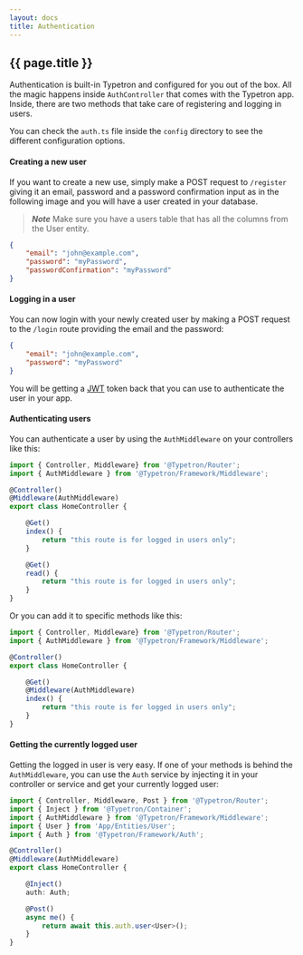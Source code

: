 ```yaml
---
layout: docs
title: Authentication
---
```


## {{ page.title }}

Authentication is built-in Typetron and configured for you out of the box. All the magic happens inside 
`AuthController` that comes with the Typetron app. Inside, there are two methods that take care of registering
and logging in users.

You can check the `auth.ts` file inside the `config` directory to see the different configuration options.


#### Creating a new user
If you want to create a new use, simply make a POST request to `/register` giving it an email, password and a
password confirmation input as in the following image and you will have a user created in your database. 
> **_Note_** Make sure you have a users table that has all the columns from the User entity.
 
```json
{
	"email": "john@example.com",
	"password": "myPassword",
	"passwordConfirmation": "myPassword"
}
```
 
#### Logging in a user
You can now login with your newly created user by making a POST request to the `/login` route providing the
email and the password:
```json
{
	"email": "john@example.com",
	"password": "myPassword"
}
```

You will be getting a [JWT](https://jwt.io/) token back that you can use to authenticate the user in your app.
 
#### Authenticating users
You can authenticate a user by using the `AuthMiddleware` on your controllers like this:

```ts
import { Controller, Middleware} from '@Typetron/Router';
import { AuthMiddleware } from '@Typetron/Framework/Middleware';

@Controller()
@Middleware(AuthMiddleware)
export class HomeController {

    @Get()
    index() {
        return "this route is for logged in users only";
    }

    @Get()
    read() {
        return "this route is for logged in users only";
    }
}
```

Or you can add it to specific methods like this:
 
```ts
import { Controller, Middleware} from '@Typetron/Router';
import { AuthMiddleware } from '@Typetron/Framework/Middleware';

@Controller()
export class HomeController {

    @Get()
    @Middleware(AuthMiddleware)
    index() {
        return "this route is for logged in users only";
    }
}
```

#### Getting the currently logged user 
Getting the logged in user is very easy. If one of your methods is behind the `AuthMiddleware`, you can use the
`Auth` service by injecting it in your controller or service and get your currently logged user:
```ts
import { Controller, Middleware, Post } from '@Typetron/Router';
import { Inject } from '@Typetron/Container';
import { AuthMiddleware } from '@Typetron/Framework/Middleware';
import { User } from 'App/Entities/User';
import { Auth } from '@Typetron/Framework/Auth';

@Controller()
@Middleware(AuthMiddleware)
export class HomeController {

    @Inject()
    auth: Auth;

    @Post()
    async me() {
        return await this.auth.user<User>();
    }
}
```

